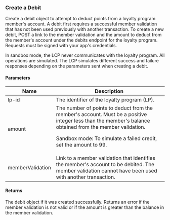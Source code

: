 ### Create a Debit

Create a debit object to attempt to deduct points from a loyalty program member's account. A debit first requires a successful member validation that has not been used previously with another transaction. To create a new debit, POST a link to the member validation and the amount to deduct from the member's account under the debits endpoint for the loyalty program. Requests must be signed with your app's credentials.

In sandbox mode, the LCP never communicates with the loyalty program. All operations are simulated. The LCP simulates different success and failure responses depending on the parameters sent when creating a debit.

#### Parameters

<table>
    <thead>
        <tr>
            <th>Name</th>
            <th>Description</th>
        </tr>
    </thead>
    <tbody>
        <tr>
            <td>lp-id</td>
            <td>The identifier of the loyalty program (LP).</td>
        </tr>
        <tr>
            <td>amount</td>
            <td>The number of points to deduct from the member's account. Must be a positive integer less than the member's balance obtained from the member validation.
            <p>Sandbox mode: To simulate a failed credit, set the amount to 99.</p></td>
        </tr>
        <tr>
            <td>memberValidation</td>
            <td>Link to a member validation that identifies the member's account to be debited. The member validation cannot have been used with another transaction.</td>
        </tr>
    </tbody>
</table>

#### Returns

The debit object if it was created successfully. Returns an error if the member validation is not valid or if the amount is greater than the balance in the member validation.
